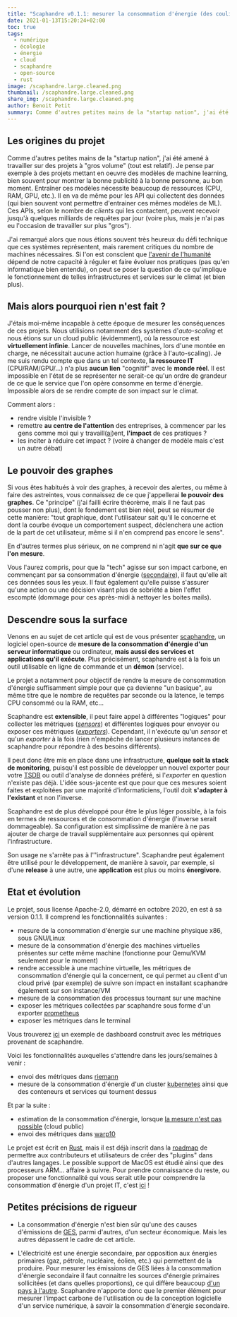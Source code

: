 ```yaml
---
title: "Scaphandre v0.1.1: mesurer la consommation d'énergie (des coulisses) du numérique"
date: 2021-01-13T15:20:24+02:00
toc: true
tags:
  - numérique
  - écologie
  - énergie
  - cloud
  - scaphandre
  - open-source
  - rust
image: /scaphandre.large.cleaned.png
thumbnail: /scaphandre.large.cleaned.png
share_img: /scaphandre.large.cleaned.png
author: Benoit Petit
summary: Comme d'autres petites mains de la "startup nation", j'ai été amené à travailler sur des projets à "gros volume" (tout est relatif). Je pense par exemple à des projets mettant en oeuvre des modèles de machine learning, bien souvent pour montrer la bonne publicité à la bonne personne, au bon moment. Entraîner ces modèles nécessite beaucoup de ressources (CPU, RAM, GPU, etc.). Il en va de même pour les API qui collectent des données (qui bien souvent vont permettre d'entrainer ces mêmes modèles de ML). Ces APIs, selon le nombre de *clients* qui les contactent, peuvent recevoir jusqu'à quelques milliards de requêtes par jour (voire plus, mais je n'ai pas eu l'occasion de travailler sur plus "gros").
---
```


## Les origines du projet

Comme d'autres petites mains de la "startup nation", j'ai été amené à travailler sur des projets à "gros volume" (tout est relatif). Je pense par exemple à des projets mettant en oeuvre des modèles de machine learning, bien souvent pour montrer la bonne publicité à la bonne personne, au bon moment. Entraîner ces modèles nécessite beaucoup de ressources (CPU, RAM, GPU, etc.). Il en va de même pour les API qui collectent des données (qui bien souvent vont permettre d'entrainer ces mêmes modèles de ML). Ces APIs, selon le nombre de *clients* qui les contactent, peuvent recevoir jusqu'à quelques milliards de requêtes par jour (voire plus, mais je n'ai pas eu l'occasion de travailler sur plus "gros").

J'ai remarqué alors que nous étions souvent très heureux du défi technique que ces systèmes représentent, mais rarement critiques du nombre de machines nécessaires.
Si l'on est conscient que [l'avenir de l'humanité](https://bpetit.nce.re/fr/2020/08/pourquoi-jai-quitt%C3%A9-mon-job-qui-avait-tout-pour-plaire/#relever-la-t%C3%AAte-de-l%C3%A9cran) dépend de notre capacité à réguler et faire évoluer nos pratiques (pas qu'en informatique bien entendu), on peut se poser la question de ce qu'implique le fonctionnement de telles infrastructures et services sur le climat (et bien plus).

## Mais alors pourquoi rien n'est fait ?

J'étais moi-même incapable à cette époque de mesurer les conséquences de ces projets. Nous utilisions notamment des systèmes d'*auto-scaling* et nous étions sur un cloud public (évidemment), où la ressource est **virtuellement infinie**. Lancer de nouvelles machines, lors d'une montée en charge, ne nécessitait aucune action humaine (grâce à l'auto-scaling).
Je me suis rendu compte que dans un tel contexte, **la ressource IT** (CPU/RAM/GPU/...) n'a plus **aucun lien** "cognitif" avec le **monde réel**. Il est impossible en l'état de se représenter ne serait-ce qu'un ordre de grandeur de ce que le service que l'on opère consomme en terme d'énergie. Impossible alors de se rendre compte de son impact sur le climat.

Comment alors :
* rendre visible l'invisible ?
* remettre **au centre de l'attention** des entreprises, à commencer par les gens comme moi qui y travaill([ai](https://bpetit.nce.re/fr/2020/08/pourquoi-jai-quitt%C3%A9-mon-job-qui-avait-tout-pour-plaire/))ent, **l'impact** de ces pratiques ?
* les inciter à réduire cet impact ?
(voire à changer de modèle mais c'est un autre débat)

## Le pouvoir des graphes

Si vous êtes habitués à voir des graphes, à recevoir des alertes, ou même à faire des astreintes, vous connaissez de ce que j'appellerai **le pouvoir des graphes**. Ce "principe" (j'ai failli écrire théorème, mais il ne faut pas pousser non plus), dont le fondement est bien réel, peut se résumer de cette manière: "tout graphique, dont l'utilisateur sait qu'il le concerne et dont la courbe évoque un comportement suspect, déclenchera une action de la part de cet utilisateur, même si il n'en comprend pas encore le sens".

En d'autres termes plus sérieux, on ne comprend ni n'agit **que sur ce que l'on mesure**.

Vous l'aurez compris, pour que la "tech" agisse sur son impact carbone, en commençant par sa consommation d'énergie ([secondaire](#petites-précisions-de-rigueur)), il faut qu'elle ait ces données sous les yeux. Il faut également qu'elle puisse s'assurer qu'une action ou une décision visant plus de sobriété a bien l'effet escompté (dommage pour ces après-midi à nettoyer les boites mails).

## Descendre sous la surface

Venons en au sujet de cet article qui est de vous présenter [scaphandre](https://github.com/hubblo-org/scaphandre), un logiciel open-source de **mesure de la consommation d'énergie d'un serveur informatique** ou ordinateur, **mais aussi des services et applications qu'il exécute**. Plus précisément, scaphandre est à la fois un outil utilisable en ligne de commande et un **démon** (service).

Le projet a notamment pour objectif de rendre la mesure de consommation d'énergie suffisamment simple pour que ça devienne "un basique", au même titre que le nombre de requêtes par seconde ou la latence, le temps CPU consommé ou la RAM, etc...

  Scaphandre est **extensible**, il peut faire appel à différentes "logiques" pour collecter les métriques (*[sensors](https://hubblo-org.github.io/scaphandre/explanations/internal-structure.html#sensors)*) et différentes logiques pour envoyer ou exposer ces métriques (*[exporters](https://hubblo-org.github.io/scaphandre/explanations/internal-structure.html#exporters)*). Cependant, il n'exécute qu'un *sensor* et qu'un *exporter* à la fois (rien n'empêche de lancer plusieurs instances de scaphandre pour répondre à des besoins différents).

  Il peut donc être mis en place dans une infrastructure, **quelque soit la stack de monitoring**, puisqu'il est possible de développer un nouvel exporter pour votre [TSDB](https://blog.octo.com/introduction-aux-bases-de-donnees-temporelles/) ou outil d'analyse de données préféré, si l'*exporter* en question n'existe pas déjà. L'idée sous-jacente est que pour que ces mesures soient faites et exploitées par une majorité d'informaticiens, l'outil doit **s'adapter à l'existant** et non l'inverse.

Scaphandre est de plus développé pour être le plus léger possible, à la fois en termes de ressources et de consommation d'énergie (l'inverse serait dommageable). Sa configuration est simplissime de manière à ne pas ajouter de charge de travail supplémentaire aux personnes qui opèrent l'infrastructure.

Son usage ne s'arrête pas à l'"infrastructure". Scaphandre peut également être utilisé pour le développement, de manière à savoir, par exemple, si d'une **release** à une autre, une **application** est plus ou moins **énergivore**.

## Etat et évolution

Le projet, sous license Apache-2.0, démarré en octobre 2020, en est à sa version 0.1.1. Il comprend les fonctionnalités suivantes :

- mesure de la consommation d'énergie sur une machine physique x86, sous GNU/Linux
- mesure de la consommation d'énergie des machines virtuelles présentes sur cette même machine (fonctionne pour Qemu/KVM seulement pour le moment)
- rendre accessible à une machine virtuelle, les métriques de consommation d'énergie qui la concernent, ce qui permet au client d'un cloud privé (par exemple) de suivre son impact en installant scaphandre également sur son instance/VM
- mesure de la consommation des processus tournant sur une machine
- exposer les métriques collectées par scaphandre sous forme d'un exporter [prometheus](https://prometheus.io)
- exposer les métriques dans le terminal

Vous trouverez [ici](https://metrics.hubblo.org) un exemple de dashboard construit avec les métriques provenant de scaphandre.

Voici les fonctionnalités auxquelles s'attendre dans les jours/semaines à venir :

- envoi des métriques dans [riemann](http://riemann.io/)
- mesure de la consommation d'énergie d'un cluster [kubernetes](https://kubernetes.io/) ainsi que des conteneurs et services qui tournent dessus

Et par la suite :

- estimation de la consommation d'énergie, lorsque [la mesure n'est pas possible](https://medium.com/teads-engineering/evaluating-the-carbon-footprint-of-a-software-platform-hosted-in-the-cloud-e716e14e060c) (cloud public)
- envoi des métriques dans [warp10](https://www.warp10.io/)

Le projet est écrit en [Rust](https://www.rust-lang.org/), mais il est déjà inscrit dans la [roadmap](https://github.com/hubblo-org/scaphandre/projects/1) de permettre aux contributeurs et utilisateurs de créer des "plugins" dans d'autres langages. Le possible support de MacOS est étudié ainsi que des processeurs ARM... affaire à suivre. Pour prendre connaissance du reste, ou proposer une fonctionnalité qui vous serait utile pour comprendre la consommation d'énergie d'un projet IT, c'est [ici](https://github.com/hubblo-org/scaphandre/issues) !

## Petites précisions de rigueur

* La consommation d'énergie n'est bien sûr qu'une des causes d'émissions de [GES](https://fr.wikipedia.org/wiki/Gaz_%C3%A0_effet_de_serre), parmi d'autres, d'un secteur économique. Mais les autres dépassent le cadre de cet article.

* L'électricité est une énergie secondaire, par opposition aux énergies primaires (gaz, pétrole, nucléaire, éolien, etc.) qui permettent de la produire. Pour mesurer les émissions de GES liées à la consommation d'énergie secondaire il faut connaitre les sources d'énergie primaires sollicitées (et dans quelles proportions), ce qui diffère beaucoup [d'un pays à l'autre](https://www.electricitymap.org/map). Scaphandre n'apporte donc que le premier élément pour mesurer l'impact carbone de l'utilisation ou de la conception logicielle d'un service numérique, à savoir la consommation d'énergie secondaire.

